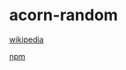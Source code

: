 # acorn-random

[wikipedia](https://en.wikipedia.org/wiki/ACORN_(PRNG))

[npm](https://www.npmjs.com/package/acorn-random)
